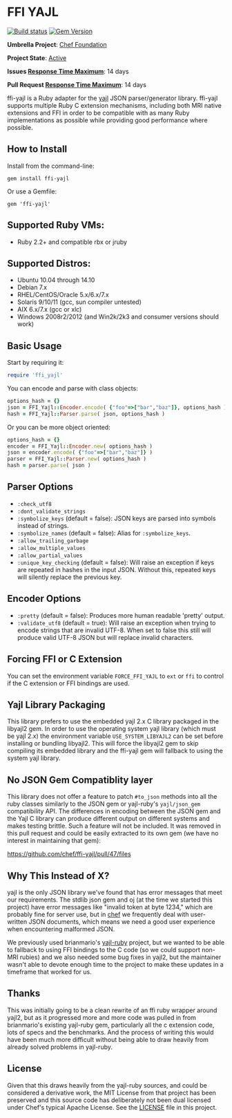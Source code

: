 # FFI YAJL

[![Build status](https://badge.buildkite.com/35c43155d637f5201a5030cd4e7d8025573c0042094e00bbb3.svg?branch=master)](https://buildkite.com/chef-oss/chef-ffi-yajl-master-verify) [![Gem Version](https://badge.fury.io/rb/ffi-yajl.svg)](https://badge.fury.io/rb/ffi-yajl)

**Umbrella Project**: [Chef Foundation](https://github.com/chef/chef-oss-practices/blob/master/projects/chef-foundation.md)

**Project State**: [Active](https://github.com/chef/chef-oss-practices/blob/master/repo-management/repo-states.md#active)

**Issues [Response Time Maximum](https://github.com/chef/chef-oss-practices/blob/master/repo-management/repo-states.md)**: 14 days

**Pull Request [Response Time Maximum](https://github.com/chef/chef-oss-practices/blob/master/repo-management/repo-states.md)**: 14 days


ffi-yajl is a Ruby adapter for the [yajl](http://lloyd.github.io/yajl/) JSON parser/generator library. ffi-yajl supports multiple Ruby C extension mechanisms, including both MRI native extensions and FFI in order to be compatible with as many Ruby implementations as possible while providing good performance where possible.

## How to Install

Install from the command-line:

```
gem install ffi-yajl
```

Or use a Gemfile:

```
gem 'ffi-yajl'
```

## Supported Ruby VMs:

- Ruby 2.2+ and compatible rbx or jruby

## Supported Distros:

- Ubuntu 10.04 through 14.10
- Debian 7.x
- RHEL/CentOS/Oracle 5.x/6.x/7.x
- Solaris 9/10/11 (gcc, sun compiler untested)
- AIX 6.x/7.x (gcc or xlc)
- Windows 2008r2/2012 (and Win2k/2k3 and consumer versions should work)

## Basic Usage

Start by requiring it:

```ruby
require 'ffi_yajl'
```

You can encode and parse with class objects:

```ruby
options_hash = {}
json = FFI_Yajl::Encoder.encode( {"foo"=>["bar","baz"]}, options_hash )
hash = FFI_Yajl::Parser.parse( json, options_hash )
```

Or you can be more object oriented:

```ruby
options_hash = {}
encoder = FFI_Yajl::Encoder.new( options_hash )
json = encoder.encode( {"foo"=>["bar","baz"]} )
parser = FFI_Yajl::Parser.new( options_hash )
hash = parser.parse( json )
```

## Parser Options

- `:check_utf8`
- `:dont_validate_strings`
- `:symbolize_keys` (default = false): JSON keys are parsed into symbols instead of strings.
- `:symbolize_names` (default = false): Alias for `:symbolize_keys`.
- `:allow_trailing_garbage`
- `:allow_multiple_values`
- `:allow_partial_values`
- `:unique_key_checking` (default = false): Will raise an exception if keys are repeated in hashes in the input JSON. Without this, repeated keys will silently replace the previous key.

## Encoder Options

- `:pretty` (default = false): Produces more human readable 'pretty' output.
- `:validate_utf8` (default = true): Will raise an exception when trying to encode strings that are invalid UTF-8\. When set to false this still will produce valid UTF-8 JSON but will replace invalid characters.

## Forcing FFI or C Extension

You can set the environment variable `FORCE_FFI_YAJL` to `ext` or `ffi` to control if the C extension or FFI bindings are used.

## Yajl Library Packaging

This library prefers to use the embedded yajl 2.x C library packaged in the libyajl2 gem. In order to use the operating system yajl library (which must be yajl 2.x) the environment variable `USE_SYSTEM_LIBYAJL2` can be set before installing or bundling libyajl2\. This will force the libyajl2 gem to skip compiling its embedded library and the ffi-yajl gem will fallback to using the system yajl library.

## No JSON Gem Compatiblity layer

This library does not offer a feature to patch `#to_json` methods into all the ruby classes similarly to the JSON gem or yajl-ruby's `yajl/json_gem` compatibility API. The differences in encoding between the JSON gem and the Yajl C library can produce different output on different systems and makes testing brittle. Such a feature will not be included. It was removed in this pull request and could be easily extracted to its own gem (we have no interest in maintaining that gem):

<https://github.com/chef/ffi-yajl/pull/47/files>

## Why This Instead of X?

yajl is the only JSON library we've found that has error messages that meet our requirements. The stdlib json gem and oj (at the time we started this project) have error messages like "invalid token at byte 1234," which are probably fine for server use, but in [chef](https://github.com/chef/chef) we frequently deal with user-written JSON documents, which means we need a good user experience when encountering malformed JSON.

We previously used brianmario's [yajl-ruby](https://github.com/brianmario/yajl-ruby) project, but we wanted to be able to fallback to using FFI bindings to the C code (so we could support non-MRI rubies) and we also needed some bug fixes in yajl2, but the maintainer wasn't able to devote enough time to the project to make these updates in a timeframe that worked for us.

## Thanks

This was initially going to be a clean rewrite of an ffi ruby wrapper around yajl2, but as it progressed more and more code was pulled in from brianmario's existing yajl-ruby gem, particularly all the c extension code, lots of specs and the benchmarks. And the process of writing this would have been much more difficult without being able to draw heavily from already solved problems in yajl-ruby.

## License

Given that this draws heavily from the yajl-ruby sources, and could be considered a derivative work, the MIT License from that project has been preserved and this source code has deliberately not been dual licensed under Chef's typical Apache License. See the [LICENSE](https://github.com/chef/ffi-yajl/blob/master/LICENSE) file in this project.
